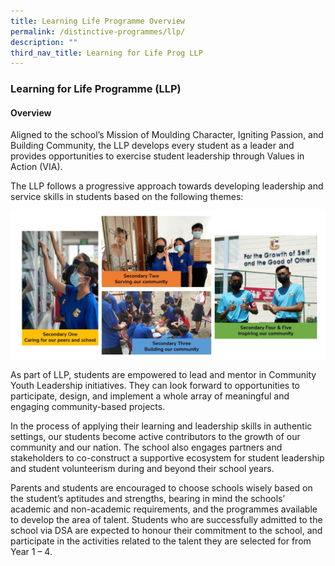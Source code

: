 ```yaml
---
title: Learning Life Programme Overview
permalink: /distinctive-programmes/llp/
description: ""
third_nav_title: Learning for Life Prog LLP
---
```

### Learning for Life Programme (LLP)
#### Overview

Aligned to the school’s Mission of Moulding Character, Igniting Passion, and Building Community, the LLP develops every student as a leader and provides opportunities to exercise student leadership through Values in Action (VIA).

The LLP follows a progressive approach towards developing leadership and service skills in students based on the following themes:

![](/images/llp%20overview.jpg)

As part of LLP, students are empowered to lead and mentor in Community Youth Leadership initiatives. They can look forward to opportunities to participate, design, and implement a whole array of meaningful and engaging community-based projects.

In the process of applying their learning and leadership skills in authentic settings, our students become active contributors to the growth of our community and our nation. The school also engages partners and stakeholders to co-construct a supportive ecosystem for student leadership and student volunteerism during and beyond their school years.

Parents and students are encouraged to choose schools wisely based on the student’s aptitudes and strengths, bearing in mind the schools’ academic and non-academic requirements, and the programmes available to develop the area of talent. Students who are successfully admitted to the school via DSA are expected to honour their commitment to the school, and participate in the activities related to the talent they are selected for from Year 1 – 4.

